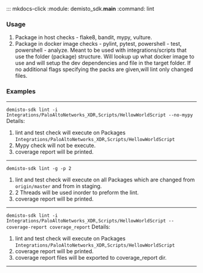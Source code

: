 ::: mkdocs-click
    :module: demisto_sdk.__main__
    :command: lint

### Usage

1. Package in host checks - flake8, bandit, mypy, vulture.
2. Package in docker image checks -  pylint, pytest, powershell - test, powershell - analyze.
Meant to be used with integrations/scripts that use the folder (package) structure.
Will lookup up what docker image to use and will setup the dev dependencies and file in the target folder.
If no additional flags specifying the packs are given,will lint only changed files.

### Examples

---
`demisto-sdk lint -i Integrations/PaloAltoNetworks_XDR,Scripts/HellowWorldScript --no-mypy`
Details:

1. lint and test check will execute on Packages `Integrations/PaloAltoNetworks_XDR,Scripts/HellowWorldScript`
2. Mypy check will not be execute.
3. coverage report will be printed.

---
`demisto-sdk lint -g -p 2`

1. lint and test check will execute on all Packages which are changed from `origin/master` and from in staging.
2. 2 Threads will be used inorder to preform the lint.
3. coverage report will be printed.

---
`demisto-sdk lint -i Integrations/PaloAltoNetworks_XDR,Scripts/HellowWorldScript --coverage-report coverage_report`
Details:

1. lint and test check will execute on Packages `Integrations/PaloAltoNetworks_XDR,Scripts/HellowWorldScript`
2. coverage report will be printed.
3. coverage report files will be exported to coverage_report dir.

---
